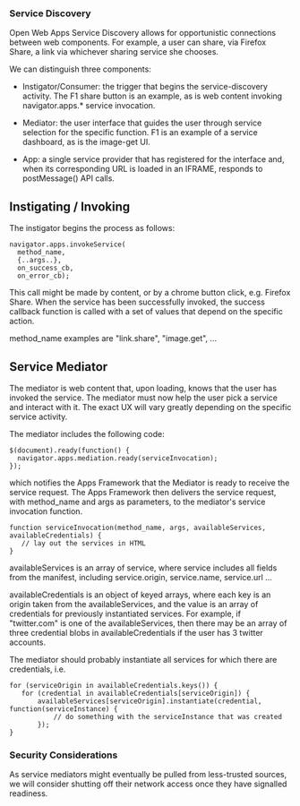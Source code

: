 ### Service Discovery

Open Web Apps Service Discovery allows for opportunistic connections
between web components. For example, a user can share, via Firefox
Share, a link via whichever sharing service she chooses.

We can distinguish three components:

* Instigator/Consumer: the trigger that begins the service-discovery
  activity. The F1 share button is an example, as is web content
  invoking navigator.apps.* service invocation.

* Mediator: the user interface that guides the user through service
  selection for the specific function. F1 is an example of a service
  dashboard, as is the image-get UI.

* App: a single service provider that has registered for the interface
  and, when its corresponding URL is loaded in an IFRAME, responds to
  postMessage() API calls.

## Instigating / Invoking

The instigator begins the process as follows:

    navigator.apps.invokeService(
      method_name,
      {..args..},
      on_success_cb,
      on_error_cb);

This call might be made by content, or by a chrome button click,
e.g. Firefox Share.  When the service has been successfully invoked,
the success callback function is called with a set of values that
depend on the specific action.

method_name examples are "link.share", "image.get", ...

## Service Mediator

The mediator is web content that, upon loading, knows that the user
has invoked the service. The mediator must now help the user pick a
service and interact with it. The exact UX will vary greatly depending
on the specific service activity.

The mediator includes the following code:

    $(document).ready(function() {
      navigator.apps.mediation.ready(serviceInvocation);
    });

which notifies the Apps Framework that the Mediator is ready to
receive the service request. The Apps Framework then delivers the
service request, with method_name and args as parameters, to the
mediator's service invocation function.

    function serviceInvocation(method_name, args, availableServices, availableCredentials) {
       // lay out the services in HTML
    }

availableServices is an array of service, where service includes all
fields from the manifest, including service.origin, service.name,
service.url ...

availableCredentials is an object of keyed arrays, where each key is
an origin taken from the availableServices, and the value is an array
of credentials for previously instantiated services. For example, if
"twitter.com" is one of the availableServices, then there may be an
array of three credential blobs in availableCredentials if the user
has 3 twitter accounts.

The mediator should probably instantiate all services for which there
are credentials, i.e.

    for (serviceOrigin in availableCredentials.keys()) {
       for (credential in availableCredentials[serviceOrigin]) {
           availableServices[serviceOrigin].instantiate(credential, function(serviceInstance) {
               // do something with the serviceInstance that was created
           });
    }

### Security Considerations

As service mediators might eventually be pulled from less-trusted
sources, we will consider shutting off their network access once they
have signalled readiness.